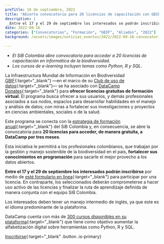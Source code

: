 ```yaml
---
preTitle: 16 de septiembre, 2022
title: "Abierta convocatoria para 20 licencias de capacitación con GBIF y DataCamp"
description: |
 _Entre el 17 y el 29 de septiembre los interesados se podrán inscribir para participar por 20 licencias de capacitación virtual en informática de la biodiversidad._
date: 2022-09-16
categories: ["Convocatorias", "Formación", "GBIF", "Aliados", "2022"]
background: /assets/images/noticias_eventos/2022/2022-09-16-convocatoria-datacam.jpg
  
---
```


* _El SiB Colombia abre convocatoria para acceder a 20 licencias de capacitación en informática de la biodiversidad._
* _Los cursos de e-learning incluyen temas como Python, R y SQL._

La Infraestructura Mundial de Información en Biodiversidad [GBIF](https://www.gbif.org/){:target="_blank"} —en el marco de su [Club de uso de datos](https://www.gbif.org/data-use-club){:target="_blank"}— se ha asociado con [DataCamp Donates](https://www.datacamp.com/donates){:target="_blank"} para **ofrecer licencias gratuitas de formación virtual**. El programa busca ofrecer a sus usuarios, y demás profesionales asociados a sus nodos, espacios para desarrollar habilidades en el manejo y análisis de datos; con miras a fortalecer sus investigaciones y proyectos en ciencias ambientales, sociales o de la salud.

Este programa se conecta con la [estrategia de formación anual](https://biodiversidad.co/comunidad/formacion){:target="_blank"} del SiB Colombia y, en consecuencia, se abre la convocatoria para **20 licencias para acceder, de manera gratuita, a DataCamp por tres meses**.

Esta iniciativa le permitirá a los profesionales colombianos, que trabajan por la gestión y manejo sostenible de la biodiversidad en el país, **fortalecer sus conocimientos en programación** para sacarle el mejor provecho a los datos abiertos.

**Entre el 17 y el 29 de septiembre los interesados podrán inscribirse** por medio de [esté formulario en línea](https://docs.google.com/forms/d/e/1FAIpQLSc8P1S413WVr2xa8eLKX3KH0ho7p2JPonIfpPdD3TBcQKipGw/viewform){:target="_blank"} para participar por una licencia. En contraparte, los seleccionados deberán comprometerse  a hacer uso activo de las licencias y finalizar la ruta de aprendizaje definida de manera conjunta con el equipo SiB Colombia.

Los interesados deben tener un manejo intermedio de inglés, ya que este es el idioma predominante de la plataforma.

DataCamp cuenta con más de [300 cursos disponibles en su plataforma](https://app.datacamp.com/learn/skill-tracks){:target="_blank"} que tiene como objetivo aumentar la alfabetización digital sobre herramientas como Python, R y SQL.

[Inscribirse](https://docs.google.com/forms/d/e/1FAIpQLSc8P1S413WVr2xa8eLKX3KH0ho7p2JPonIfpPdD3TBcQKipGw/viewform){:target="_blank" .button .is-primary}
